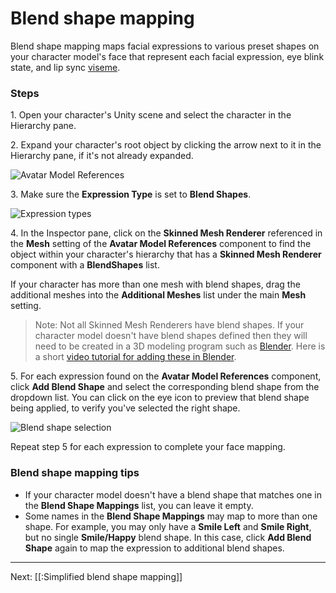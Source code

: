 # Blend shape mapping

Blend shape mapping maps facial expressions to various preset shapes on your character model's face that represent each facial expression, eye blink state, and lip sync [viseme](https://en.wikipedia.org/wiki/Viseme).

### Steps

1\. Open your character's Unity scene and select the character in the Hierarchy pane.

2\. Expand your character's root object by clicking the arrow next to it in the Hierarchy pane, if it's not already expanded.

![Avatar Model References](https://www.flipsidexr.com/files/docs/screenshots/avatar-model-references.png)

3\. Make sure the **Expression Type** is set to **Blend Shapes**.

![Expression types](https://www.flipsidexr.com/files/docs/screenshots/expression-types.png)

4\. In the Inspector pane, click on the **Skinned Mesh Renderer** referenced in the **Mesh** setting of the **Avatar Model References** component to find the object within your character's hierarchy that has a **Skinned Mesh Renderer** component with a **BlendShapes** list.

If your character has more than one mesh with blend shapes, drag the additional meshes into the **Additional Meshes** list under the main **Mesh** setting.

> Note: Not all Skinned Mesh Renderers have blend shapes. If your character model doesn't have blend shapes defined then they will need to be created in a 3D modeling program such as [Blender](https://www.blender.org/). Here is a short [video tutorial for adding these in Blender](https://www.youtube.com/watch?v=gDZcmAWL2jA).

5\. For each expression found on the **Avatar Model References** component, click **Add Blend Shape** and select the corresponding blend shape from the dropdown list. You can click on the eye icon to preview that blend shape being applied, to verify you've selected the right shape.

![Blend shape selection](https://www.flipsidexr.com/files/docs/screenshots/blend-shape-selection.png)

Repeat step 5 for each expression to complete your face mapping.

### Blend shape mapping tips

* If your character model doesn't have a blend shape that matches one in the **Blend Shape Mappings** list, you can leave it empty.
* Some names in the **Blend Shape Mappings** may map to more than one shape. For example, you may only have a **Smile Left** and **Smile Right**, but no single **Smile/Happy** blend shape. In this case, click **Add Blend Shape** again to map the expression to additional blend shapes.

---

Next: [[:Simplified blend shape mapping]]
